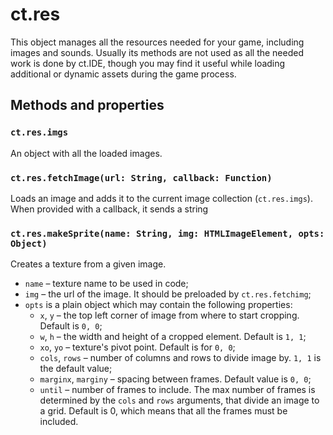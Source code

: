 # ct.res

This object manages all the resources needed for your game, including images and sounds. Usually its methods are not used as all the needed work is done by ct.IDE, though you may find it useful while loading additional or dynamic assets during the game process.

## Methods and properties

### `ct.res.imgs`

An object with all the loaded images.

### `ct.res.fetchImage(url: String, callback: Function)`

Loads an image and adds it to the current image collection (`ct.res.imgs`). When provided with a callback, it sends a string

### `ct.res.makeSprite(name: String, img: HTMLImageElement, opts: Object)`
Creates a texture from a given image.

- `name` – texture name to be used in code;
- `img` – the url of the image. It should be preloaded by `ct.res.fetchimg`;
- `opts` is a plain object which may contain the following properties:
    - `x`, `y` – the top left corner of image from where to start cropping. Default is `0, 0`;
    - `w`, `h` – the width and height of a cropped element. Default is `1, 1`;
    - `xo`, `yo` – texture's pivot point. Default is for `0, 0`;
    - `cols`, `rows` – number of columns and rows to divide image by. `1, 1` is the default value;
    - `marginx`, `marginy` – spacing between frames. Default value is `0, 0`;
    - `until` – number of frames to include. The max number of frames is determined by the `cols` and `rows` arguments, that divide an image to a grid. Default is 0, which means that all the frames must be included.